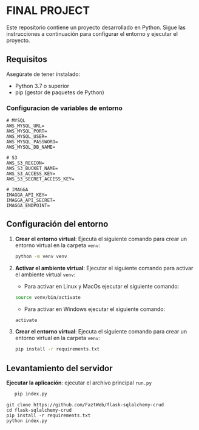 # FINAL PROJECT

Este repositorio contiene un proyecto desarrollado en Python. Sigue las instrucciones a continuación para configurar el
entorno y ejecutar el proyecto.

## Requisitos

Asegúrate de tener instalado:

- Python 3.7 o superior
- pip (gestor de paquetes de Python)

### Configuracion de variables de entorno

```
# MYSQL
AWS_MYSQL_URL=
AWS_MYSQL_PORT=
AWS_MYSQL_USER=
AWS_MYSQL_PASSWORD=
AWS_MYSQL_DB_NAME=

# S3
AWS_S3_REGION=
AWS_S3_BUCKET_NAME=
AWS_S3_ACCESS_KEY=
AWS_S3_SECRET_ACCESS_KEY=

# IMAGGA
IMAGGA_API_KEY=
IMAGGA_API_SECRET=
IMAGGA_ENDPOINT=

```

## Configuración del entorno

1. **Crear el entorno virtual**:
   Ejecuta el siguiente comando para crear un entorno virtual en la carpeta `venv`:
   ```bash
   python -m venv venv
   ```
2. **Activar el ambiente virtual**:
   Ejecutar el siguiente comando para activar el ambiente virtual `venv`:

    - Para activar en Linux y MacOs ejecutar el siguiente comando:
   ```bash
   source venv/bin/activate
   ```

    - Para activar en Windows ejecutar el siguiente comando:
   ```bash
   activate
   ```

3. **Crear el entorno virtual**:
   Ejecuta el siguiente comando para crear un entorno virtual en la carpeta `venv`:
   ```bash
   pip install -r requirements.txt 
   ```

## Levantamiento del servidor

**Ejecutar la aplicación**: ejecutar el archivo principal `run.py`

   ```bash
      pip index.py 
   ```

```
git clone https://github.com/FaztWeb/flask-sqlalchemy-crud
cd flask-sqlalchemy-crud
pip install -r requirements.txt
python index.py
```